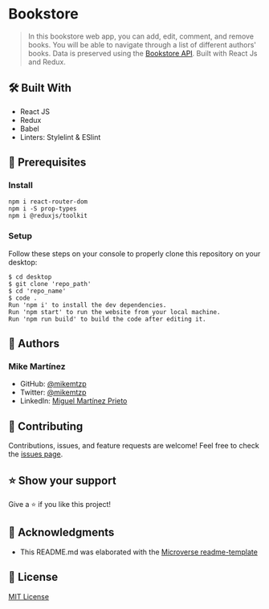 # Bookstore
> In this bookstore web app, you can add, edit, comment, and remove books. You will be able to navigate through a list of different authors' books. Data is preserved using the [Bookstore API](https://www.notion.so/Bookstore-API-51ea269061f849118c65c0a53e88a739). Built with React Js and Redux.

## 🛠️ Built With

- React JS
- Redux
- Babel
- Linters: Stylelint & ESlint

## 🧮 Prerequisites

### Install
```
npm i react-router-dom
npm i -S prop-types
npm i @reduxjs/toolkit
```

### Setup

Follow these steps on your console to properly clone this repository on your desktop:

```
$ cd desktop
$ git clone 'repo_path'
$ cd 'repo_name'
$ code . 
Run 'npm i' to install the dev dependencies.
Run 'npm start' to run the website from your local machine.
Run 'npm run build' to build the code after editing it.
```

## 👤 Authors

### Mike Martínez

- GitHub: [@mikemtzp](https://github.com/mikemtzp)
- Twitter: [@mikemtzp](https://twitter.com/mikemtzp)
- LinkedIn: [Miguel Martínez Prieto](https://www.linkedin.com/in/miguel-mart%C3%ADnez-prieto-a42406166/)

## 🤝 Contributing

Contributions, issues, and feature requests are welcome!
Feel free to check the [issues page](https://github.com/mikemtzp/bookstore/issues).

## ⭐️ Show your support

Give a ⭐️ if you like this project!

## 🥇 Acknowledgments

- This README.md was elaborated with the [Microverse readme-template](https://github.com/microverseinc/readme-template)

## 📝 License

[MIT License](https://github.com/mikemtzp/bookstore/blob/dev/LICENSE)
